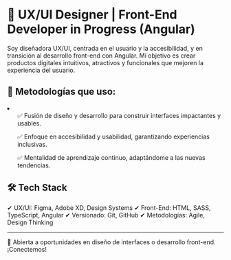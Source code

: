 <h1>🚀 UX/UI Designer | Front-End Developer in Progress (Angular)</h1>
Soy diseñadora UX/UI, centrada en el usuario y la accesibilidad, y en transición al desarrollo front-end con Angular. Mi objetivo es crear productos digitales intuitivos, atractivos y funcionales que mejoren la experiencia del usuario.

<h2>🔹 Metodologías que uso:</h2>
<li>
  <ul>✅ Fusión de diseño y desarrollo para construir interfaces impactantes y usables.</ul>
  <ul>✅ Enfoque en accesibilidad y usabilidad, garantizando experiencias inclusivas.</ul>
  <ul>✅ Mentalidad de aprendizaje continuo, adaptándome a las nuevas tendencias.</ul>
</li>




<h2>🛠 Tech Stack</h2>
✔ UX/UI: Figma, Adobe XD, Design Systems
✔ Front-End: HTML, SASS, TypeScript, Angular
✔ Versionado: Git, GitHub
✔ Metodologías: Agile, Design Thinking
<hr>
📩 Abierta a oportunidades en diseño de interfaces o desarrollo front-end. ¡Conectemos!

<!--
**bertapasamontes/bertapasamontes** is a ✨ _special_ ✨ repository because its `README.md` (this file) appears on your GitHub profile.

Here are some ideas to get you started:

- 🔭 I’m currently working on ...
- 🌱 I’m currently learning ...
- 👯 I’m looking to collaborate on ...
- 🤔 I’m looking for help with ...
- 💬 Ask me about ...
- 📫 How to reach me: ...
- 😄 Pronouns: ...
- ⚡ Fun fact: ...
-->
